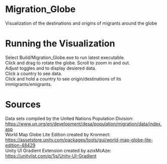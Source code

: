 # Migration_Globe
Visualization of the destinations and origins of migrants around the globe

# Running the Visualization
Select Build/Migration_Globe.exe to run latest executable.  
Click and drag to rotate the globe. Scroll to zoom in and out.  
Adjust toggles and to display desiered data.  
Click a country to see data.  
Click and hold a country to see origin/destinations of its immigrants/emigrants.  

# Sources
Data sets compiled by the United Nations Population Division: https://www.un.org/en/development/desa/population/migration/data/index.asp  
World Map Globe Lite Edition created by Kronnect: https://assetstore.unity.com/packages/tools/gui/world-map-globe-lite-edition-48429  
Unity UI Gradient Extension created by azixMcAze: https://unitylist.com/p/1js/Unity-UI-Gradient  
